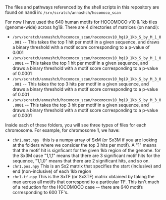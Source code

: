 The files and pathways referenced by the shell scripts in this repository are found on nandi in:
`/srv/scratch/annashch/hocomoco_scan`

For now I have used the 640 human motifs for HOCOMOCO v10 & 1kb tiles (genome-wide) across hg19.
  There are 4 directories of matrices (on nandi):
 * `/srv/scratch/annashch/hocomoco_scan/hocomocov10_hg19_1kb_S_by_M_1_0.001`   -- This takes the top 1 hit per motif in a given sequence, and draws a binary threshold with a motif score corresponding to a p-value of 0.001
 * `/srv/scratch/annashch/hocomoco_scan/hocomocov10_hg19_1kb_S_by_M_1_0.0001`   -- This takes the top 1 hit per motif in a given sequence, and draws a binary threshold with a motif score corresponding to a p-value of 0.0001
 * `/srv/scratch/annashch/hocomoco_scan/hocomocov10_hg19_1kb_S_by_M_3_0.001`   -- This takes the top 3 hits per motif in a given sequence, and draws a binary threshold with a motif score corresponding to a p-value of 0.001
 * `/srv/scratch/annashch/hocomoco_scan/hocomocov10_hg19_1kb_S_by_M_3_0.0001`   -- This takes the top 3 hit per motif in a given sequence, and draws a binary threshold with a motif score corresponding to a p-value of 0.0001


Inside each of these folders, you will see three types of files for each chromosome. For example, for chromosome 1, we have:
* `chr1.mat.npy ` this is a numpy array of SxM (or Sx3M if you are looking at the folders where we consider the top 3 hits per motif). A "1" means that the motif hit is signficant for the given 1kb region of the genome. for the Sx3M case "1,1,1" means that there are 3 significant motif hits for the sequence, "1,1,0" means that there are 2 significant hits, and so on.
* `chr1.pos.npy` This is an Sx2 matrix that specifies the start (inclusive) and end (non-inclusive) of each 1kb region
* `chr1.tf.npy` This is the SxTF (or Sx3TF) matrix obtained by taking the max across all motifs that correspond to a particular TF. This isn't much of a reduction for the HOCOMOCO case -- there are 640 motifs corresponding to 600 TF's. 